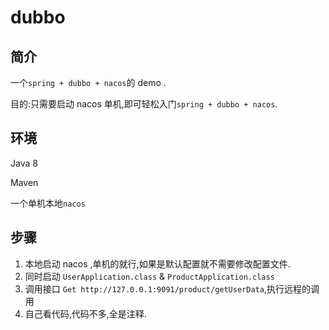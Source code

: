 # dubbo

## 简介

一个` spring + dubbo + nacos `的 demo .

目的:只需要启动 nacos 单机,即可轻松入门` spring + dubbo + nacos `.

## 环境

Java 8

Maven

一个单机本地`nacos`

## 步骤

1. 本地启动 nacos ,单机的就行,如果是默认配置就不需要修改配置文件.
2. 同时启动 `UserApplication.class` & `ProductApplication.class`
3. 调用接口 `Get http://127.0.0.1:9091/product/getUserData`,执行远程的调用
4. 自己看代码,代码不多,全是注释.